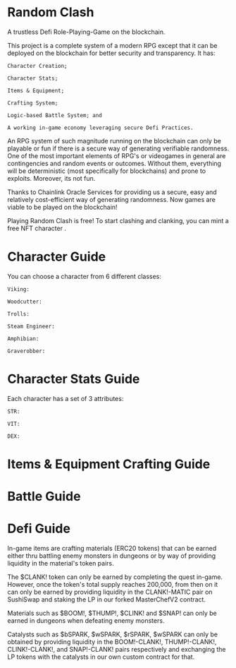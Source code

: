 # Random Clash

A trustless Defi Role-Playing-Game on the blockchain.

This project is a complete system of a modern RPG except that it can be deployed on the blockchain for better security and transparency.
It has:

    Character Creation;

    Character Stats;

    Items & Equipment;

    Crafting System;

    Logic-based Battle System; and

    A working in-game economy leveraging secure Defi Practices.

An RPG system of such magnitude running on the blockchain can only be playable or fun if there is a secure way of generating verifiable randomness. One of the most important elements of RPG's or videogames in general are contingencies and random events or outcomes. Without them, everything will be deterministic (most specifically for blockchains) and prone to exploits. Moreover, its not fun.

Thanks to Chainlink Oracle Services for providing us a secure, easy and relatively cost-efficient way of generating randomness. Now games are viable to be played on the blockchain!

Playing Random Clash is free! To start clashing and clanking, you can mint a free NFT character <here>.

# Character Guide
You can choose a character from 6 different classes:

    Viking:

    Woodcutter:

    Trolls:

    Steam Engineer:

    Amphibian:

    Graverobber:

# Character Stats Guide
Each character has a set of 3 attributes:

    STR:

    VIT:

    DEX:

# Items & Equipment Crafting Guide

# Battle Guide

# Defi Guide
In-game items are crafting materials (ERC20 tokens) that can be earned either thru battling enemy monsters in dungeons or by way of providing liquidity in the material's token pairs.

The $CLANK! token can only be earned by completing the quest in-game. However, once the token's total supply reaches 200,000, from then on it can only be earned by providing liquidity in the CLANK!-MATIC pair on SushiSwap and staking the LP in our forked MasterChefV2 contract.

Materials such as $BOOM!, $THUMP!, $CLINK! and $SNAP! can only be earned in dungeons when defeating enemy monsters.

Catalysts such as $bSPARK, $wSPARK, $rSPARK, $wSPARK can only be obtained by providing liquidity in the BOOM!-CLANK!, THUMP!-CLANK!, CLINK!-CLANK!, and SNAP!-CLANK! pairs respectively and exchanging the LP tokens with the catalysts in our own custom contract for that.



